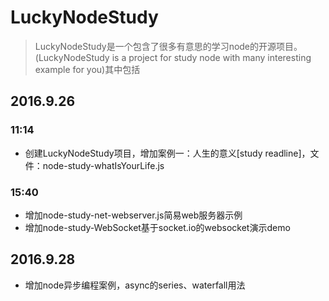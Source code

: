 # LuckyNodeStudy

> LuckyNodeStudy是一个包含了很多有意思的学习node的开源项目。(LuckyNodeStudy is a project for study node with many interesting example for you)其中包括

## 2016.9.26
### 11:14
- 创建LuckyNodeStudy项目，增加案例一：人生的意义[study readline]，文件：node-study-whatIsYourLife.js

### 15:40
- 增加node-study-net-webserver.js简易web服务器示例
- 增加node-study-WebSocket基于socket.io的websocket演示demo

## 2016.9.28
- 增加node异步编程案例，async的series、waterfall用法